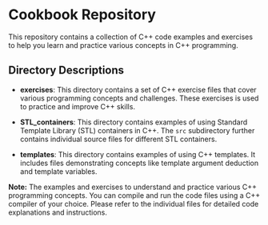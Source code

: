 # Cookbook Repository

This repository contains a collection of C++ code examples and exercises to help you learn and practice various concepts in C++ programming.

## Directory Descriptions

- **exercises**: This directory contains a set of C++ exercise files that cover various programming concepts and challenges. These exercises is used to practice and improve C++ skills.

- **STL_containers**: This directory contains examples of using Standard Template Library (STL) containers in C++. The `src` subdirectory further contains individual source files for different STL containers.

- **templates**: This directory contains examples of using C++ templates. It includes files demonstrating concepts like template argument deduction and template variables.


**Note:** The examples and exercises to understand and practice various C++ programming concepts. You can compile and run the code files using a C++ compiler of your choice. Please refer to the individual files for detailed code explanations and instructions.
